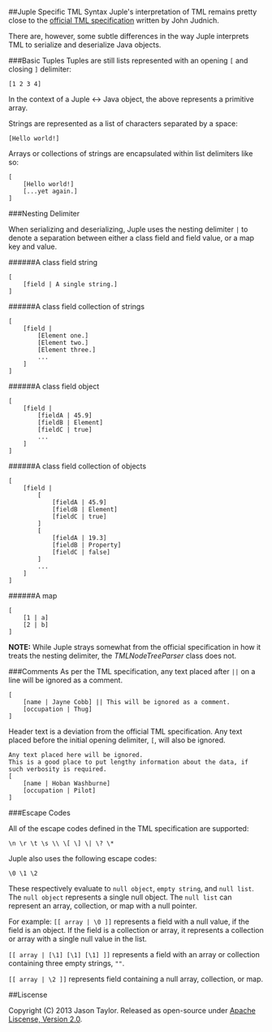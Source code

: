 ##Juple Specific TML Syntax
Juple's interpretation of TML remains pretty close to the [official TML specification](https://github.com/judnich/TupleMarkup) written by John Judnich. 

There are, however, some subtle differences in the way Juple interprets TML to serialize and deserialize Java objects.

###Basic Tuples
Tuples are still lists represented with an opening `[` and closing `]` delimiter:

    [1 2 3 4]

In the context of a Juple <-> Java object, the above represents a primitive array.

Strings are represented as a list of characters separated by a space:

    [Hello world!]

Arrays or collections of strings are encapsulated within list delimiters like so:

    [
        [Hello world!]
        [...yet again.]
    ]

###Nesting Delimiter

When serializing and deserializing, Juple uses the nesting delimiter `|` to denote a separation between either a class field and field value, or a map key and value.

######A class field string

    [
        [field | A single string.]
    ]

######A class field collection of strings

    [
        [field |
            [Element one.]
            [Element two.]
            [Element three.]
            ...
        ]
    ]

######A class field object

    [
        [field |
            [fieldA | 45.9]
            [fieldB | Element]
            [fieldC | true]
            ...
        ]
    ]

######A class field collection of objects

    [
        [field |
            [
                [fieldA | 45.9]
                [fieldB | Element]
                [fieldC | true]
            ]
            [
                [fieldA | 19.3]
                [fieldB | Property]
                [fieldC | false]
            ]
            ...
        ]
    ]

######A map

    [
        [1 | a]
        [2 | b]
    ]


**NOTE:** While Juple strays somewhat from the official specification in how it treats the nesting delimiter, the *TMLNodeTreeParser* class does not.

###Comments
As per the TML specification, any text placed after `||` on a line will be ignored as a comment.

    [
        [name | Jayne Cobb] || This will be ignored as a comment.
        [occupation | Thug]
    ]

Header text is a deviation from the official TML specification. Any text placed before the initial opening delimiter, `[`, will also be ignored.

    Any text placed here will be ignored.
    This is a good place to put lengthy information about the data, if such verbosity is required.
    [
        [name | Hoban Washburne]
        [occupation | Pilot]
    ]

###Escape Codes

All of the escape codes defined in the TML specification are supported:

    \n \r \t \s \\ \[ \] \| \? \*

Juple also uses the following escape codes:

    \0 \1 \2

These respectively evaluate to `null object`, `empty string`, and `null list`. The `null object` represents a single null object. The `null list` can represent an array, collection, or map with a null pointer.

For example: `[[ array | \0 ]]` represents a field with a null value, if the field is an object. If the field is a collection or array, it represents a collection or array with a single null value in the list.

`[[ array | [\1] [\1] [\1] ]]` represents a field with an array or collection containing three empty strings, `""`.

`[[ array | \2 ]]` represents field containing a null array, collection, or map.

##Liscense

Copyright (C) 2013 Jason Taylor. Released as open-source under [Apache Liscense, Version 2.0](http://www.apache.org/licenses/LICENSE-2.0.html).